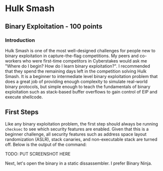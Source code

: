 # Hulk Smash

## Binary Exploitation - 100 points

### Introduction

Hulk Smash is one of the most well-designed challenges for people new to binary exploitation in capture-the-flag competitions. My peers and co-workers who were first-time competitors in Cyberstakes would ask me "Where do I begin? How do I learn binary exploitation?". I recommended that they spend the remaining days left in the competition solving Hulk Smash. It is a beginner to intermediate level binary exploitation problem that does a great job of providing enough complexity to simulate real-world binary protocols, but simple enough to teach the fundamentals of binary exploitation such as stack-based buffer overflows to gain control of EIP and execute shellcode.

## First Steps

Like any binary exploitation problem, the first step should always be running `checksec` to see which security features are enabled. Given that this is a beginner challenge, all security features such as address space layout randomization (ASLR), stack canaries, and non-executable stack are turned off. Below is the output of the command: 

TODO: PUT SCREENSHOT HERE

Next, let's open the binary in a static dissassembler. I prefer Binary Ninja. 